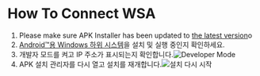 # How To Connect WSA
1. Please make sure APK Installer has been updated to [the latest version](https://www.microsoft.com/store/productId/9P2JFQ43FPPG "APK Installer")o
2. [Android™용 Windows 하위 시스템](https://www.microsoft.com/store/productId/9P3395VX91NR)을 설치 및 실행 중인지 확인하세요.
3. 개발자 모드를 켜고 IP 주소가 표시되는지 확인합니다.![Developer Mode](https://raw.githubusercontent.com/Paving-Base/APK-Installer/screenshots/Documents/Tutorials/How%20To%20Connect%20WSA/Images/Snipaste_2022-10-02_19-02-09.png)
4. APK 설치 관리자를 다시 열고 설치를 재개합니다.![설치 다시 시작](https://raw.githubusercontent.com/Paving-Base/APK-Installer/screenshots/Documents/Tutorials/How%20To%20Connect%20WSA/Images/Snipaste_2022-10-02_17-34-04.png)

